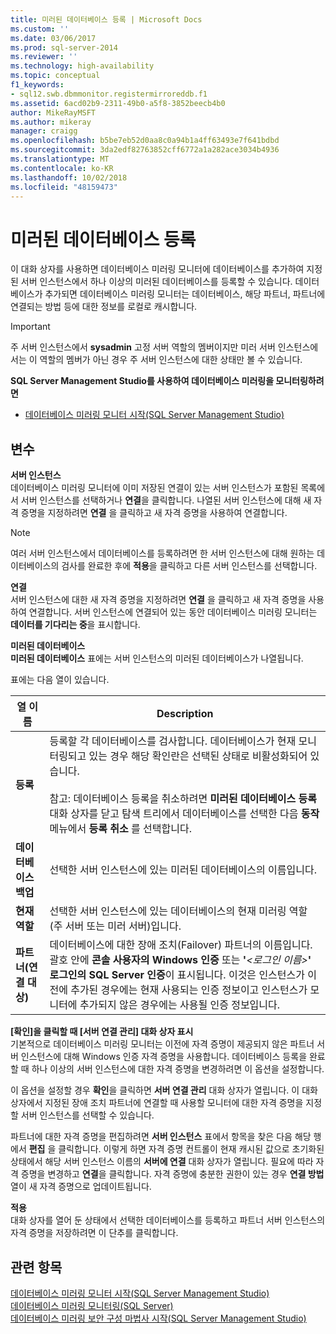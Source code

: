 ```yaml
---
title: 미러된 데이터베이스 등록 | Microsoft Docs
ms.custom: ''
ms.date: 03/06/2017
ms.prod: sql-server-2014
ms.reviewer: ''
ms.technology: high-availability
ms.topic: conceptual
f1_keywords:
- sql12.swb.dbmmonitor.registermirroreddb.f1
ms.assetid: 6acd02b9-2311-49b0-a5f8-3852beecb4b0
author: MikeRayMSFT
ms.author: mikeray
manager: craigg
ms.openlocfilehash: b5be7eb52d0aa8c0a94b1a4ff63493e7f641bdbd
ms.sourcegitcommit: 3da2edf82763852cff6772a1a282ace3034b4936
ms.translationtype: MT
ms.contentlocale: ko-KR
ms.lasthandoff: 10/02/2018
ms.locfileid: "48159473"
---
```

# <a name="register-mirrored-database"></a>미러된 데이터베이스 등록
  이 대화 상자를 사용하면 데이터베이스 미러링 모니터에 데이터베이스를 추가하여 지정된 서버 인스턴스에서 하나 이상의 미러된 데이터베이스를 등록할 수 있습니다. 데이터베이스가 추가되면 데이터베이스 미러링 모니터는 데이터베이스, 해당 파트너, 파트너에 연결되는 방법 등에 대한 정보를 로컬로 캐시합니다.  
  
> [!IMPORTANT]  
>  주 서버 인스턴스에서 **sysadmin** 고정 서버 역할의 멤버이지만 미러 서버 인스턴스에서는 이 역할의 멤버가 아닌 경우 주 서버 인스턴스에 대한 상태만 볼 수 있습니다.  
  
 **SQL Server Management Studio를 사용하여 데이터베이스 미러링을 모니터링하려면**  
  
-   [데이터베이스 미러링 모니터 시작&#40;SQL Server Management Studio&#41;](../database-mirroring/start-database-mirroring-monitor-sql-server-management-studio.md)  
  
## <a name="options"></a>변수  
 **서버 인스턴스**  
 데이터베이스 미러링 모니터에 이미 저장된 연결이 있는 서버 인스턴스가 포함된 목록에서 서버 인스턴스를 선택하거나 **연결**을 클릭합니다. 나열된 서버 인스턴스에 대해 새 자격 증명을 지정하려면 **연결** 을 클릭하고 새 자격 증명을 사용하여 연결합니다.  
  
> [!NOTE]  
>  여러 서버 인스턴스에서 데이터베이스를 등록하려면 한 서버 인스턴스에 대해 원하는 데이터베이스의 검사를 완료한 후에 **적용**을 클릭하고 다른 서버 인스턴스를 선택합니다.  
  
 **연결**  
 서버 인스턴스에 대한 새 자격 증명을 지정하려면 **연결** 을 클릭하고 새 자격 증명을 사용하여 연결합니다. 서버 인스턴스에 연결되어 있는 동안 데이터베이스 미러링 모니터는 **데이터를 기다리는 중**을 표시합니다.  
  
 **미러된 데이터베이스**  
 **미러된 데이터베이스** 표에는 서버 인스턴스의 미러된 데이터베이스가 나열됩니다.  
  
 표에는 다음 열이 있습니다.  
  
|열 이름|Description|  
|-----------------|-----------------|  
|**등록**|등록할 각 데이터베이스를 검사합니다. 데이터베이스가 현재 모니터링되고 있는 경우 해당 확인란은 선택된 상태로 비활성화되어 있습니다.<br /><br /> 참고: 데이터베이스 등록을 취소하려면 **미러된 데이터베이스 등록** 대화 상자를 닫고 탐색 트리에서 데이터베이스를 선택한 다음 **동작** 메뉴에서 **등록 취소** 를 선택합니다.|  
|**데이터베이스 백업**|선택한 서버 인스턴스에 있는 미러된 데이터베이스의 이름입니다.|  
|**현재 역할**|선택한 서버 인스턴스에 있는 데이터베이스의 현재 미러링 역할(주 서버 또는 미러 서버)입니다.|  
|**파트너(연결 대상)**|데이터베이스에 대한 장애 조치(Failover) 파트너의 이름입니다. 괄호 안에 **콘솔 사용자의 Windows 인증** 또는 **'***\<로그인 이름>***' 로그인의 SQL Server 인증**이 표시됩니다. 이것은 인스턴스가 이전에 추가된 경우에는 현재 사용되는 인증 정보이고 인스턴스가 모니터에 추가되지 않은 경우에는 사용될 인증 정보입니다.|  
  
 **[확인]을 클릭할 때 [서버 연결 관리] 대화 상자 표시**  
 기본적으로 데이터베이스 미러링 모니터는 이전에 자격 증명이 제공되지 않은 파트너 서버 인스턴스에 대해 Windows 인증 자격 증명을 사용합니다. 데이터베이스 등록을 완료할 때 하나 이상의 서버 인스턴스에 대한 자격 증명을 변경하려면 이 옵션을 설정합니다.  
  
 이 옵션을 설정할 경우 **확인**을 클릭하면 **서버 연결 관리** 대화 상자가 열립니다. 이 대화 상자에서 지정된 장애 조치 파트너에 연결할 때 사용할 모니터에 대한 자격 증명을 지정할 서버 인스턴스를 선택할 수 있습니다.  
  
 파트너에 대한 자격 증명을 편집하려면 **서버 인스턴스** 표에서 항목을 찾은 다음 해당 행에서 **편집** 을 클릭합니다. 이렇게 하면 자격 증명 컨트롤이 현재 캐시된 값으로 초기화된 상태에서 해당 서버 인스턴스 이름의 **서버에 연결** 대화 상자가 열립니다. 필요에 따라 자격 증명을 변경하고 **연결**을 클릭합니다. 자격 증명에 충분한 권한이 있는 경우 **연결 방법** 열이 새 자격 증명으로 업데이트됩니다.  
  
 **적용**  
 대화 상자를 열어 둔 상태에서 선택한 데이터베이스를 등록하고 파트너 서버 인스턴스의 자격 증명을 저장하려면 이 단추를 클릭합니다.  
  
## <a name="see-also"></a>관련 항목  
 [데이터베이스 미러링 모니터 시작&#40;SQL Server Management Studio&#41;](../database-mirroring/start-database-mirroring-monitor-sql-server-management-studio.md)   
 [데이터베이스 미러링 모니터링&#40;SQL Server&#41;](database-mirroring-sql-server.md)   
 [데이터베이스 미러링 보안 구성 마법사 시작&#40;SQL Server Management Studio&#41;](start-the-configuring-database-mirroring-security-wizard.md)  
  
  
